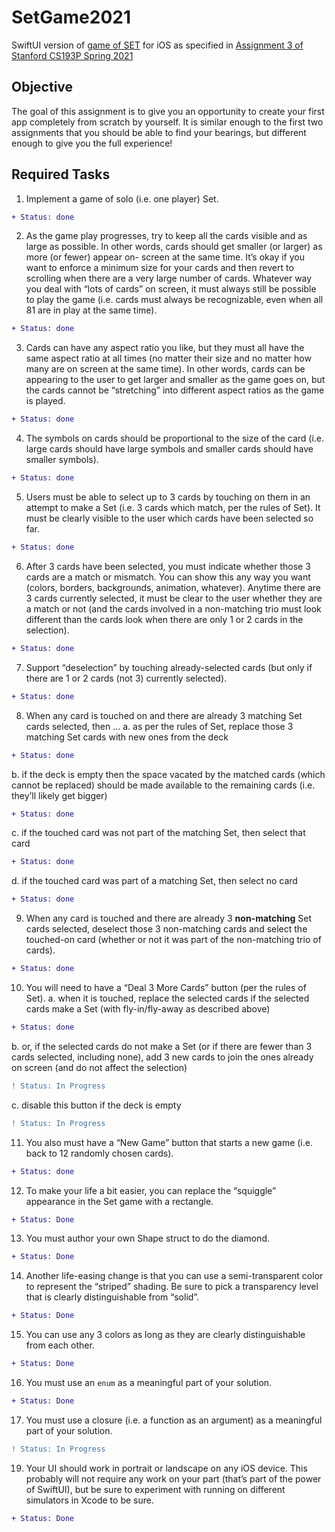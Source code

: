 # SetGame2021
SwiftUI version of [game of SET](https://en.wikipedia.org/wiki/Set_(card_game)) for iOS as specified in [Assignment 3 of Stanford CS193P Spring 2021](https://cs193p.sites.stanford.edu/sites/g/files/sbiybj16636/files/media/file/assignment_3.pdf)

## Objective

The goal of this assignment is to give you an opportunity to create your first app
completely from scratch by yourself. It is similar enough to the first two assignments
that you should be able to find your bearings, but different enough to give you the full
experience!

## Required Tasks

1. Implement a game of solo (i.e. one player) Set.
```diff 
+ Status: done
```
2. As the game play progresses, try to keep all the cards visible and as large as possible.
   In other words, cards should get smaller (or larger) as more (or fewer) appear on-
   screen at the same time. It’s okay if you want to enforce a minimum size for your
   cards and then revert to scrolling when there are a very large number of cards.
   Whatever way you deal with “lots of cards” on screen, it must always still be possible
   to play the game (i.e. cards must always be recognizable, even when all 81 are in play
   at the same time).
```diff 
+ Status: done
```

3. Cards can have any aspect ratio you like, but they must all have the same aspect ratio at
   all times (no matter their size and no matter how many are on screen at the same
   time). In other words, cards can be appearing to the user to get larger and smaller as
   the game goes on, but the cards cannot be “stretching” into different aspect ratios as
   the game is played.
```diff 
+ Status: done
```

4. The symbols on cards should be proportional to the size of the card (i.e. large cards
   should have large symbols and smaller cards should have smaller symbols).
```diff 
+ Status: done
```

5. Users must be able to select up to 3 cards by touching on them in an attempt to make
   a Set (i.e. 3 cards which match, per the rules of Set). It must be clearly visible to the
   user which cards have been selected so far.
```diff 
+ Status: done
```
6. After 3 cards have been selected, you must indicate whether those 3 cards are a match
   or mismatch. You can show this any way you want (colors, borders, backgrounds,
   animation, whatever). Anytime there are 3 cards currently selected, it must be clear to
   the user whether they are a match or not (and the cards involved in a non-matching
   trio must look different than the cards look when there are only 1 or 2 cards in the
   selection).
```diff 
+ Status: done
```
7. Support “deselection” by touching already-selected cards (but only if there are 1 or 2
   cards (not 3) currently selected).
```diff 
+ Status: done
```
8. When any card is touched on and there are already 3 matching Set cards selected,
   then …
   a. as per the rules of Set, replace those 3 matching Set cards with new ones from the
   deck
```diff 
+ Status: done
```
b. if the deck is empty then the space vacated by the matched cards (which cannot be
replaced) should be made available to the remaining cards (i.e. they’ll likely get
bigger)
```diff 
+ Status: done
```
c. if the touched card was not part of the matching Set, then select that card
```diff 
+ Status: done
```
d. if the touched card was part of a matching Set, then select no card
```diff 
+ Status: done
```
9. When any card is touched and there are already 3 **non-matching** Set cards selected,
    deselect those 3 non-matching cards and select the touched-on card (whether or not it
    was part of the non-matching trio of cards).
```diff 
+ Status: done
```
10. You will need to have a “Deal 3 More Cards” button (per the rules of Set).
    a. when it is touched, replace the selected cards if the selected cards make a Set (with
    fly-in/fly-away as described above)
```diff 
+ Status: done
```
b. or, if the selected cards do not make a Set (or if there are fewer than 3 cards
selected, including none), add 3 new cards to join the ones already on screen (and 
do not affect the selection)
```diff 
! Status: In Progress
```
c. disable this button if the deck is empty
```diff 
! Status: In Progress
```
11. You also must have a “New Game” button that starts a new game (i.e. back to 12
    randomly chosen cards). 
```diff 
+ Status: done
```
12. To make your life a bit easier, you can replace the “squiggle” appearance in the Set
    game with a rectangle.
```diff 
+ Status: Done
```
13. You must author your own Shape struct to do the diamond.
```diff 
+ Status: Done
```
14. Another life-easing change is that you can use a semi-transparent color to represent
    the “striped” shading. Be sure to pick a transparency level that is clearly
    distinguishable from “solid”.
```diff 
+ Status: Done
```
15. You can use any 3 colors as long as they are clearly distinguishable from each other.
```diff 
+ Status: Done
```
16. You must use an ```enum``` as a meaningful part of your solution.
```diff 
+ Status: Done
```
17. You must use a closure (i.e. a function as an argument) as a meaningful part of your
    solution.
```diff 
! Status: In Progress
```
19. Your UI should work in portrait or landscape on any iOS device. This probably will
    not require any work on your part (that’s part of the power of SwiftUI), but be sure to
    experiment with running on different simulators in Xcode to be sure.
```diff 
+ Status: Done
```
